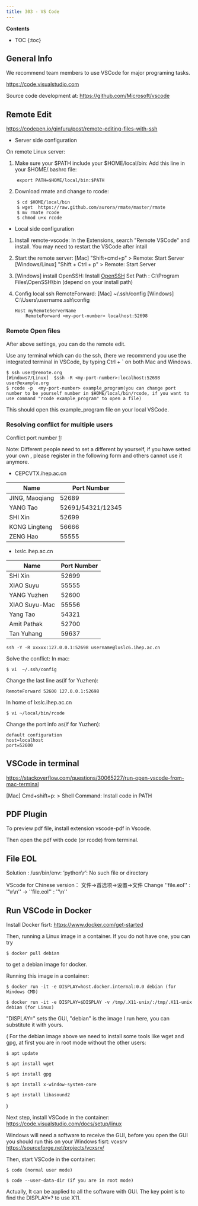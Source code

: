 ```yaml
---
title: 303 - VS Code
---
```



**Contents**
* TOC
{:toc}


## General Info 

We recommend team members to use VSCode for major programing tasks.  

<https://code.visualstudio.com>

Source code development at: <https://github.com/Microsoft/vscode>

 

## Remote Edit 

<https://codepen.io/ginfuru/post/remote-editing-files-with-ssh>


* Server side configuration 

On remote Linux server: 


1. Make sure your $PATH include your $HOME/local/bin: 
Add this line in your $HOME/.bashrc file: 	
```
	export PATH=$HOME/local/bin:$PATH 
```
2. Download rmate and change to rcode: 
```
	$ cd $HOME/local/bin
	$ wget  https://raw.github.com/aurora/rmate/master/rmate
	$ mv rmate rcode 
	$ chmod u+x rcode 
``` 

* Local side configuration 

1. Install remote-vscode: 
	In the Extensions, search "Remote VSCode" and install. 
	You may need to restart the VSCode after intall 

2. Start the remote server:
[Mac]  "Shift+cmd+p" > Remote: Start Server 
[Windows/Linux] "Shift + Ctrl + p" > Remote: Start Server  

3. [Windows] install OpenSSH:
	Install [OpenSSH](http://www.mls-software.com/opensshd.html)
	Set Path :  C:\Program Files\OpenSSH\bin (depend on your install path)

4. Config local ssh RemoteForward: 
	[Mac] ~/.ssh/config
	[Windows] C:\Users\username\.ssh\config

	```
	Host myRemoteServerName
    	RemoteForward <my-port-number> localhost:52698
	```

### Remote Open files 

After above settings, you can do the remote edit.
 
Use any terminal which can do the ssh, (here we recommend you use the integrated terminal in VSCode, by typing Ctrl + ` on both Mac and Windows. 

```
$ ssh user@remote.org 
[Windows7/Linux]  $ssh -R <my-port-number>:localhost:52698 user@example.org
$ rcode -p  <my-port-number> example_program(you can change port number to be yourself number in $HOME/local/bin/rcode, if you want to use command "rcode example_program" to open a file)
```

This should open this example_program file on your local VSCode. 


### Resolving conflict for multiple users  

Conflict port number [1]: 

Note: Different people need to set a different  <my-port-number> by yourself, if you have setted your own  <my-port-number>, please register in the following form and others cannot use it anymore.

* CEPCVTX.ihep.ac.cn

| Name           | Port Number       |
| -------------- | ----------------- |
| JING, Maoqiang | 52689             |
| YANG Tao       | 52691/54321/12345 |
| SHI Xin        | 52699             |
| KONG Lingteng  | 56666             |
| ZENG Hao       | 55555             |
	

* lxslc.ihep.ac.cn

| Name          | Port Number |
| ------------- | ----------- |
| SHI Xin       | 52699       |
| XIAO Suyu     | 55555       |
| YANG Yuzhen   | 52600       |
| XIAO Suyu-Mac | 55556       |
| Yang Tao      | 54321       |
| Amit Pathak	| 52700	      |
| Tan Yuhang	| 59637       |
 	
	ssh -Y -R xxxxx:127.0.0.1:52698 username@lxslc6.ihep.ac.cn

Solve the conflict:
In mac:
	
	$ vi  ~/.ssh/config

Change the last line as(if for Yuzhen):

	RemoteForward 52600 127.0.0.1:52698

In home of lxslc.ihep.ac.cn

	$ vi ~/local/bin/rcode

Change the port info as(if for Yuzhen):

 	default configuration
	host=localhost
	port=52600


## VSCode in terminal 

<https://stackoverflow.com/questions/30065227/run-open-vscode-from-mac-terminal>

[Mac] Cmd+shift+p:   > Shell Command: Install code in PATH 


## PDF Plugin 

To preview pdf file, install extension vscode-pdf in Vscode. 

Then open the pdf with code (or rcode) from terminal. 

## File EOL 

Solution  : /usr/bin/env: ‘python\r’: No such file or directory

VScode for Chinese version：
文件->首选项->设置->文件
Change ''file.eol'' : ''\r\n'' -> ''file.eol'' : ''\n''


[1]: https://ernie.io/2011/12/12/textmate-2-rmate-awesome/

## Run VSCode in Docker

Install Docker fisrt: <https://www.docker.com/get-started>

Then, running a Linux image in a container. If you do not have one, you can try 
	
	$ docker pull debian 

to get a debian image for docker.

Running this image in a container: 

	$ docker run -it -e DISPLAY=host.docker.internal:0.0 debian (for Windows CMD)

	$ docker run -it -e DISPLAY=$DISPLAY -v /tmp/.X11-unix/:/tmp/.X11-unix debian (for Linux)

"DISPLAY=" sets the GUI, "debian" is the image I run here, you can substitute it with yours.

(
For the debian image above we need to install some tools like wget and gpg, at first you are in root mode without the other users:
	
	$ apt update

	$ apt install wget

	$ apt install gpg
	
	$ apt install x-window-system-core
	
	$ apt install libasound2


)

Next step, install VSCode in the container: <https://code.visualstudio.com/docs/setup/linux>

Windows will need a software to receive the GUI, before you open the GUI you should run this on your Windows fisrt: vcxsrv <https://sourceforge.net/projects/vcxsrv/>

Then, start VSCode in the container:

	$ code (normal user mode)
	
	$ code --user-data-dir (if you are in root mode)

Actually, It can be applied to all the software with GUI. The key point is to find the DISPLAY=? to use X11.
